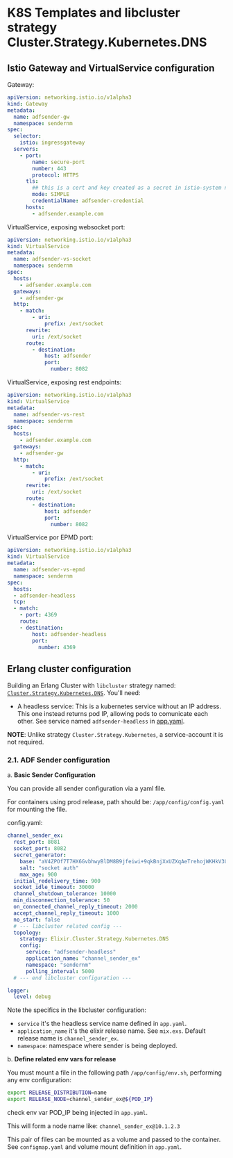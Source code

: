 # K8S Templates and libcluster strategy Cluster.Strategy.Kubernetes.DNS

## Istio Gateway and VirtualService configuration

Gateway:

```yaml
apiVersion: networking.istio.io/v1alpha3
kind: Gateway
metadata:
  name: adfsender-gw
  namespace: sendernm
spec:
  selector:
    istio: ingressgateway 
  servers:
    - port:
        name: secure-port
        number: 443
        protocol: HTTPS
      tls:
        ## this is a cert and key created as a secret in istio-system namespace
        mode: SIMPLE
        credentialName: adfsender-credential
      hosts:
        - adfsender.example.com
```

VirtualService, exposing websocket port:

```yaml
apiVersion: networking.istio.io/v1alpha3
kind: VirtualService
metadata:
  name: adfsender-vs-socket
  namespace: sendernm
spec:
  hosts:
    - adfsender.example.com
  gateways:
    - adfsender-gw
  http:
    - match:
        - uri:
            prefix: /ext/socket
      rewrite:
        uri: /ext/socket
      route:
        - destination:
            host: adfsender
            port:
              number: 8082
```

VirtualService, exposing rest endpoints:


```yaml
apiVersion: networking.istio.io/v1alpha3
kind: VirtualService
metadata:
  name: adfsender-vs-rest
  namespace: sendernm
spec:
  hosts:
    - adfsender.example.com
  gateways:
    - adfsender-gw
  http:
    - match:
        - uri:
            prefix: /ext/socket
      rewrite:
        uri: /ext/socket
      route:
        - destination:
            host: adfsender
            port:
              number: 8082
```

VirtualService por EPMD port:

  ```yaml
  apiVersion: networking.istio.io/v1alpha3
  kind: VirtualService
  metadata:
    name: adfsender-vs-epmd
    namespace: sendernm
  spec:
    hosts:
    - adfsender-headless
    tcp:
    - match:
      - port: 4369
      route:
      - destination:
          host: adfsender-headless
          port:
            number: 4369   
  ```

## Erlang cluster configuration

Building an Erlang Cluster with `libcluster` strategy named:  [`Cluster.Strategy.Kubernetes.DNS`](https://hexdocs.pm/libcluster/Cluster.Strategy.Kubernetes.DNS.html). You'll need:

- A headless service: This is a kubernetes service without an IP address. This one instead returns pod IP, allowing pods to comunicate each other. See service named `adfsender-headless` in [app.yaml](./app.yaml).

**NOTE**: Unlike strategy `Cluster.Strategy.Kubernetes`, a service-account it is not required.

### 2.1. ADF Sender configuration

a. **Basic Sender Configuration**

You can provide all sender configuration via a yaml file. 

For containers using prod release, path should be: `/app/config/config.yaml` for mounting the file.

config.yaml:
```yaml
channel_sender_ex:
  rest_port: 8081
  socket_port: 8082
  secret_generator:
    base: "aV4ZPOf7T7HX6GvbhwyBlDM8B9jfeiwi+9qkBnjXxUZXqAeTrehojWKHkV3U0kGc"
    salt: "socket auth"
    max_age: 900
  initial_redelivery_time: 900
  socket_idle_timeout: 30000
  channel_shutdown_tolerance: 10000
  min_disconnection_tolerance: 50
  on_connected_channel_reply_timeout: 2000
  accept_channel_reply_timeout: 1000
  no_start: false
  # --- libcluster related config ---
  topology:
    strategy: Elixir.Cluster.Strategy.Kubernetes.DNS
    config: 
      service: "adfsender-headless"
      application_name: "channel_sender_ex"
      namespace: "sendernm"
      polling_interval: 5000
  # --- end libcluster configuration ---

logger:
  level: debug
```

Note the specifics in the libcluster configuration:

- `service` it's the headless service name defined in `app.yaml`.
- `application_name` it's the elixir release name. See `mix.exs`. Default release name is `channel_sender_ex`.
- `namespace`: namespace where sender is being deployed.

b. **Define related env vars for release**

You must mount a file in the following path `/app/config/env.sh`, performing any env configuration:

```bash
export RELEASE_DISTRIBUTION=name
export RELEASE_NODE=channel_sender_ex@${POD_IP}
```

check env var POD_IP being injected in `app.yaml`.

This will form a node name like: `channel_sender_ex@10.1.2.3`

This pair of files can be mounted as a volume and passed to the container. See `configmap.yaml` and volume mount definition in `app.yaml`.
